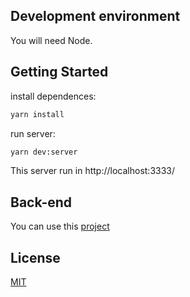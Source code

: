## Development environment

You will need Node.

## Getting Started

install dependences:
```sh
yarn install
```

run server:
```sh
yarn dev:server
```
This server run in http://localhost:3333/
## Back-end

You can use this [project](https://github.com/igorviniciusavanci/answer)

## License

[MIT](https://github.com/igorviniciusavanci/answer-front-end/blob/master/LICENSE)
